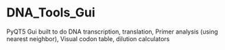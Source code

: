 # DNA_Tools_Gui
PyQT5 Gui built to do DNA transcription, translation, Primer analysis (using nearest neighbor), Visual codon table, dilution calculators
